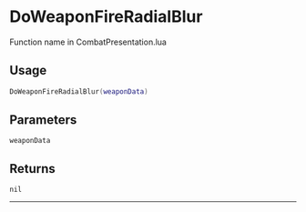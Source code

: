 # DoWeaponFireRadialBlur
Function name in CombatPresentation.lua
## Usage
```lua
DoWeaponFireRadialBlur(weaponData)
```
## Parameters
`weaponData`
## Returns
`nil`

---